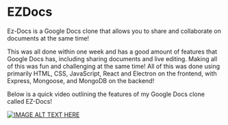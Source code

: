 # EZDocs

Ez-Docs is a Google Docs clone that allows you to share and collaborate on documents at the same time!


This was all done within one week and has a good amount of features that Google Docs has, including sharing documents and live editing. Making all of this was fun and challenging at the same time! All of this was done using primarily  HTML, CSS, JavaScript, React and Electron on the frontend, with Express, Mongoose, and MongoDB on the backend!

Below is a quick video outlining the features of my Google Docs clone called EZ-Docs! 

[![IMAGE ALT TEXT HERE](https://img.youtube.com/vi/Qxg05hu-Qpw/2.jpg)](https://www.youtube.com/watch?v=Qxg05hu-Qpw&t=4sE)
